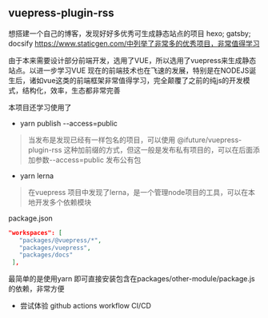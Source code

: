 vuepress-plugin-rss
------------------

想搭建一个自己的博客，发现好好多优秀可生成静态站点的项目
hexo; gatsby; docsify
https://www.staticgen.com/中列举了非常多的优秀项目，非常值得学习

由于本来需要设计部分前端开发，选用了VUE，所以选用了vuepress来生成静态站点。以进一步学习VUE
现在的前端技术也在飞速的发展，特别是在NODEJS诞生后，诸如vue这类的前端框架非常值得学习，完全颠覆了之前的纯js的开发模式，结构化，效率，生态都非常完善

本项目还学习使用了
* yarn publish --access=public
 > 当发布是发现已经有一样包名的项目，可以使用 @ifuture/vuepress-plugin-rss 这种加前缀的方式，但这一般是发布私有项目的，可以在后面添加参数--access=public 发布公有包
* yarn lerna
 > 在vuepress 项目中发现了lerna，是一个管理node项目的工具，可以在本地开发多个依赖模块  
 
 package.json
 ```json
"workspaces": [
    "packages/@vuepress/*",
    "packages/vuepress",
    "packages/docs"
  ],
```

最简单的是使用yarn 即可直接安装包含在packages/other-module/package.js的依赖，非常方便

* 尝试体验 github actions workflow CI/CD